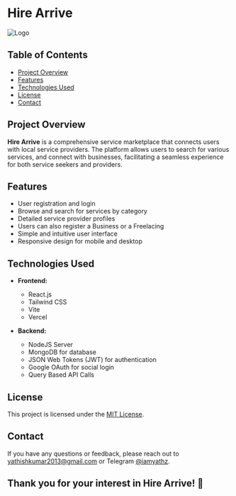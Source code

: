# Hire Arrive

![Logo](/public/Readme/HA.jpg) 

## Table of Contents
- [Project Overview](#project-overview)
- [Features](#features)
- [Technologies Used](#technologies-used)
- [License](#license)
- [Contact](#contact)

## Project Overview

**Hire Arrive** is a comprehensive service marketplace that connects users with local service providers. The platform allows users to search for various services, and connect with businesses, facilitating a seamless experience for both service seekers and providers.

## Features

- User registration and login
- Browse and search for services by category
- Detailed service provider profiles
- Users can also register a Business or a Freelacing
- Simple and intuitive user interface
- Responsive design for mobile and desktop

## Technologies Used

- **Frontend:**
  - React.js
  - Tailwind CSS
  - Vite
  - Vercel

- **Backend:**
  - NodeJS Server
  - MongoDB for database
  - JSON Web Tokens (JWT) for authentication
  - Google OAuth for social login
  - Query Based API Calls

## License

This project is licensed under the [MIT License](https://opensource.org/licenses/MIT).

## Contact

If you have any questions or feedback, please reach out to [yathishkumar2013@gmail.com](mailto:yathishkumar2013@gmail.com) or Telegram [@iamyathz](https://t.me/iamyathz).

## Thank you for your interest in Hire Arrive! 🎉